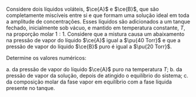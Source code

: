 Considere dois líquidos voláteis, $\ce{A}$ e $\ce{B}$, que são completamente miscíveis entre si e que formam uma solução ideal em toda a amplitude de concentrações. Esses líquidos são adicionados a um tanque fechado, inicialmente sob vácuo, e mantido em temperatura constante, $T$, na proporção molar $1:1$. Considere que a mistura causa um abaixamento na pressão de vapor do líquido $\ce{A}$ igual a $\pu{40 Torr}$ e que a pressão de vapor do líquido $\ce{B}$ puro é igual a $\pu{20 Torr}$.

Determine os valores numéricos:

a. da pressão de vapor do líquido $\ce{A}$ puro na temperatura $T$;
b. da pressão de vapor da solução, depois de atingido o equilíbrio do sistema;
c. da composição molar da fase vapor em equilíbrio com a fase líquida presente no tanque. 
